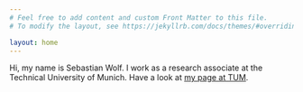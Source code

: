```yaml
---
# Feel free to add content and custom Front Matter to this file.
# To modify the layout, see https://jekyllrb.com/docs/themes/#overriding-theme-defaults

layout: home
---
```


Hi, my name is Sebastian Wolf. I work as a research associate at the Technical University of Munich. 
Have a look at [my page at TUM](https://www.cs.cit.tum.de/sccs/personen/personen/sebastian-wolf/).
